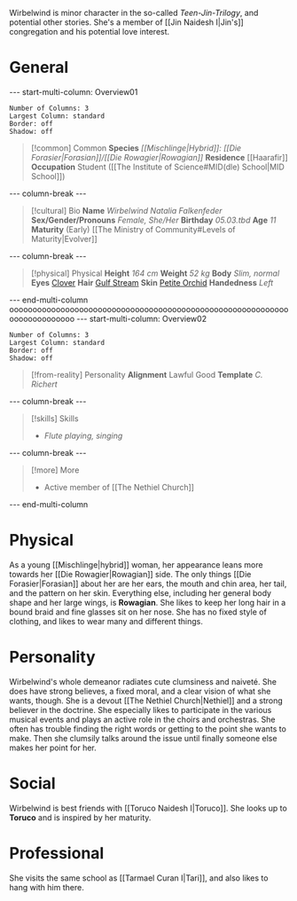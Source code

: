 Wirbelwind is minor character in the so-called *Teen-Jin-Trilogy*, and potential other stories. She's a member of [[Jin Naidesh I|Jin's]] congregation and his potential love interest.
# General
--- start-multi-column: Overview01
```column-settings
Number of Columns: 3
Largest Column: standard
Border: off
Shadow: off
```

>[!common] Common
> **Species**
> *[[Mischlinge|Hybrid]]: [[Die Forasier|Forasian]]/[[Die Rowagier|Rowagian]]*
> **Residence**
> [[Haarafir]]
> **Occupation**
> Student ([[The Institute of Science#MID(dle) School|MID School]])

--- column-break ---

>[!cultural] Bio
>**Name**
>*Wirbelwind Natalia Falkenfeder*
>**Sex/Gender/Pronouns**
>*Female, She/Her*
>**Birthday**
>*05.03.tbd*
>**Age**
>*11*
>**Maturity**
>(Early) [[The Ministry of Community#Levels of Maturity|Evolver]]

--- column-break ---

>[!physical] Physical
>**Height**
>*164 cm*
>**Weight**
>*52 kg*
>**Body**
>*Slim, normal*
>**Eyes**
>[Clover](https://colors.artyclick.com/color-names-dictionary/color-names/clover-green-color)
>**Hair**
>[Gulf Stream](https://colors.artyclick.com/color-names-dictionary/color-names/gulf-stream-color)
>**Skin**
>[Petite Orchid](https://colors.artyclick.com/color-names-dictionary/color-names/petite-orchid-color)
>**Handedness**
>*Left*

--- end-multi-column
oooooooooooooooooooooooooooooooooooooooooooooooooooooooooooooooooooooooooo
--- start-multi-column: Overview02

```column-settings
Number of Columns: 3
Largest Column: standard
Border: off
Shadow: off
```

>[!from-reality] Personality 
> **Alignment**
> Lawful Good
> **Template**
> *C. Richert*

--- column-break ---

>[!skills] Skills
>- *Flute playing, singing* 

--- column-break ---

>[!more] More
>- Active member of [[The Nethiel Church]]

--- end-multi-column
# Physical
As a young [[Mischlinge|hybrid]] woman, her appearance leans more towards her [[Die Rowagier|Rowagian]] side. The only things [[Die Forasier|Forasian]] about her are her ears, the mouth and chin area, her tail, and the pattern on her skin. Everything else, including her general body shape and her large wings, is **Rowagian**.
She likes to keep her long hair in a bound braid and fine glasses sit on her nose. She has no fixed style of clothing, and likes to wear many and different things.
# Personality
Wirbelwind's whole demeanor radiates cute clumsiness and naiveté. She does have strong believes, a fixed moral, and a clear vision of what she wants, though. She is a devout [[The Nethiel Church|Nethiel]] and a strong believer in the doctrine. She especially likes to participate in the various musical events and plays an active role in the choirs and orchestras.
She often has trouble finding the right words or getting to the point she wants to make. Then she clumsily talks around the issue until finally someone else makes her point for her. 
# Social
Wirbelwind is best friends with [[Toruco Naidesh I|Toruco]]. She looks up to **Toruco** and is inspired by her maturity.
# Professional
She visits the same school as [[Tarmael Curan I|Tari]], and also likes to hang with him there.
